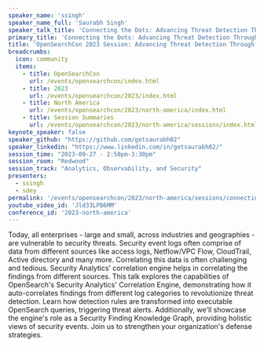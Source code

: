```yaml
---
speaker_name: 'ssingh'
speaker_name_full: 'Saurabh Singh'
speaker_talk_title: 'Connecting the Dots: Advancing Threat Detection Through Correlation in Security Analytics'
primary_title: 'Connecting the Dots: Advancing Threat Detection Through Correlation in Security Analytics'
title: 'OpenSearchCon 2023 Session: Advancing Threat Detection Through Correlation in Security Analytics'
breadcrumbs:
  icon: community
  items:
    - title: OpenSearchCon
      url: /events/opensearchcon/index.html
    - title: 2023
      url: /events/opensearchcon/2023/index.html
    - title: North America
      url: /events/opensearchcon/2023/north-america/index.html
    - title: Session Summaries
      url: /events/opensearchcon/2023/north-america/sessions/index.html
keynote_speaker: false
speaker_github: "https://github.com/getsaurabh02"
speaker_linkedin: "https://www.linkedin.com/in/getsaurabh02/"
session_time: "2023-09-27 - 2:50pm-3:30pm"
session_room: "Redwood"
session_track: "Analytics, Observability, and Security"
presenters:
  - ssingh
  - sdey
permalink: '/events/opensearchcon/2023/north-america/sessions/connecting-the-dots-advancing-threat-detection-through-correlation-in-security-analytics.html'
youtube_video_id: 'Jld33LPB6MM'
conference_id: '2023-north-america'
---
```


Today, all enterprises - large and small, across industries and geographies - are vulnerable to security threats. Security event logs often comprise of data from different sources like access logs, Netflow/VPC Flow, CloudTrail, Active directory and many more. Correlating this data is often challenging and tedious. Security Analytics’ correlation engine helps in correlating the findings from different sources. This talk explores the capabilities of OpenSearch's Security Analytics' Correlation Engine, demonstrating how it auto-correlates findings from different log categories to revolutionize threat detection. Learn how detection rules are transformed into executable OpenSearch queries, triggering threat alerts. Additionally, we'll showcase the engine's role as a Security Finding Knowledge Graph, providing holistic views of security events. Join us to strengthen your organization's defense strategies.
